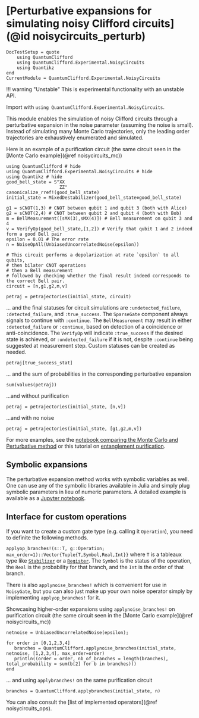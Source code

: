# [Perturbative expansions for simulating noisy Clifford circuits](@id noisycircuits_perturb)

```@meta
DocTestSetup = quote
    using QuantumClifford
    using QuantumClifford.Experimental.NoisyCircuits
    using Quantikz
end
CurrentModule = QuantumClifford.Experimental.NoisyCircuits
```

!!! warning "Unstable"
    This is experimental functionality with an unstable API.
    
Import with `using QuantumClifford.Experimental.NoisyCircuits`.

This module enables the simulation of noisy Clifford circuits through a perturbative expansion in the noise parameter (assuming the noise is small).
Instead of simulating many Monte Carlo trajectories, only the leading order trajectories are exhaustively enumerated and simulated.

Here is an example of a purification circuit (the same circuit seen in the [Monte Carlo example](@ref noisycircuits_mc))

```@example 1
using QuantumClifford # hide
using QuantumClifford.Experimental.NoisyCircuits # hide
using Quantikz # hide
good_bell_state = S"XX
                    ZZ"
canonicalize_rref!(good_bell_state)
initial_state = MixedDestabilizer(good_bell_state⊗good_bell_state)

g1 = sCNOT(1,3) # CNOT between qubit 1 and qubit 3 (both with Alice)
g2 = sCNOT(2,4) # CNOT between qubit 2 and qubit 4 (both with Bob)
m = BellMeasurement([sMX(3),sMX(4)]) # Bell measurement on qubit 3 and 4
v = VerifyOp(good_bell_state,[1,2]) # Verify that qubit 1 and 2 indeed form a good Bell pair
epsilon = 0.01 # The error rate
n = NoiseOpAll(UnbiasedUncorrelatedNoise(epsilon))

# This circuit performs a depolarization at rate `epsilon` to all qubits,
# then bilater CNOT operations
# then a Bell measurement
# followed by checking whether the final result indeed corresponds to the correct Bell pair.
circuit = [n,g1,g2,m,v]

petraj = petrajectories(initial_state, circuit)
```
... and the final statuses for circuit simulations are `:undetected_failure`, `:detected_failure`, and `:true_success`. The `SparseGate` component always signals to continue with `:continue`. The `BellMeasurement` may result in either `:detected_failure` or `:continue`, based on detection of a coincidence or anti-coincidence. The `VerifyOp` will indicate `:true_success` if the desired state is achieved, or `:undetected_failure` if it is not, despite `:continue` being suggested at measurement step. Custom statuses can be created as needed.

```@example 1
petraj[true_success_stat]
```
... and the sum of probabilities in the corresponding perturbative expansion

```@example 1
sum(values(petraj))
```
...and without purification

```@example 1
petraj = petrajectories(initial_state, [n,v])
```
...and with no noise

```@example 1
petraj = petrajectories(initial_state, [g1,g2,m,v])
```

For more examples, see the [notebook comparing the Monte Carlo and Perturbative method](https://nbviewer.jupyter.org/github/QuantumSavory/QuantumClifford.jl/blob/master/docs/src/notebooks/Perturbative_Expansions_vs_Monte_Carlo_Simulations.ipynb) or this tutorial on [entanglement purification](https://github.com/QuantumSavory/QuantumClifford.jl/blob/master/docs/src/notebooks/Noisy_Circuits_Tutorial_with_Purification_Circuits.ipynb).

## Symbolic expansions

The perturbative expansion method works with symbolic variables as well. One can use any of the symbolic libraries available in Julia and simply plug symbolic parameters in lieu of numeric parameters. A detailed example is available as a [Jupyter notebook](https://nbviewer.jupyter.org/github/QuantumSavory/QuantumClifford.jl/blob/master/docs/src/notebooks/Symbolic_Perturbative_Expansions.ipynb).

## Interface for custom operations

If you want to create a custom gate type (e.g. calling it `Operation`), you need to definite the following methods.

`applyop_branches!(s::T, g::Operation; max_order=1)::Vector{Tuple{T,Symbol,Real,Int}}` where `T` is a tableaux type like [`Stabilizer`](@ref) or a [`Register`](@ref).
The `Symbol` is the status of the operation, the `Real` is the probability for that branch, and the `Int` is the order of that branch.

There is also `applynoise_branches!` which is convenient for use in `NoisyGate`, but you can also just make up your own noise operator simply by implementing `applyop_branches!` for it.

Showcasing higher-order expansions using `applynoise_branches!` on purification circuit (the same circuit seen in the [Monte Carlo example](@ref noisycircuits_mc))

```@example 1
netnoise = UnbiasedUncorrelatedNoise(epsilon);

for order in [0,1,2,3,4]
   branches = QuantumClifford.applynoise_branches(initial_state, netnoise, [1,2,3,4], max_order=order)
   println((order = order, nb_of_branches = length(branches), total_probability = sum(b[2] for b in branches)))
end
```
... and using `applybranches!` on the same purification circuit

```@example 1
branches = QuantumClifford.applybranches(initial_state, n)
```

You can also consult the [list of implemented operators](@ref noisycircuits_ops).